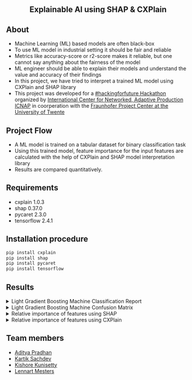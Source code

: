 <h2 align="center">  Explainable AI using SHAP & CXPlain</h2>

## About
  * Machine Learning (ML) based models are often black-box
  * To use ML model in industrial setting it should be fair and reliable
  * Metrics like accuracy-score or r2-score makes it reliable, but one cannot say anything about the fairness of the model
  * ML engineer should be able to explain their models and understand the value and accuracy of their findings
  * In this project, we have tried to interpret a trained ML model using CXPlain and SHAP library
  * This project was developed for a [#hackingforfuture Hackathon](https://websites.fraunhofer.de/hacking-for-future/) organized by [International Center for Networked, Adaptive Production ICNAP](https://www.vernetzte-adaptive-produktion.de/en.html) in coorperation with the [Fraunhofer Project Center at the University of Twente](https://www.utwente.nl/en/fraunhofer/)
   


## Project Flow
  * A ML model is trained on a tabular dataset for binary classification task
  * Using this trained model, feature importance for the input features are calculated with the help of CXPlain and SHAP model interpretation library
 * Results are compared quantitatively.

 
## Requirements
 * cxplain 1.0.3
 * shap 0.37.0
 * pycaret 2.3.0
 * tensorflow 2.4.1

## Installation procedure
```python 
pip install cxplain
pip install shap
pip install pycaret
pip install tensorflow

```  
## Results
<details>
      <summary> Light Gradient Boosting Machine Classification Report</summary>
	<br>
 
 ![alt text](https://github.com/sachdevkartik/ExplainableAI/blob/master/photos/LGB2.png)
</details>

<details>
      <summary> Light Gradient Boosting Machine Confusion Matrix</summary>
	<br>
 
 ![alt text](https://github.com/sachdevkartik/ExplainableAI/blob/master/photos/LGB1.png)
</details>

<details>
      <summary> Relative importance of features using SHAP</summary>
	<br>
 
 ![alt text](https://github.com/sachdevkartik/ExplainableAI/blob/master/photos/SHAP1.png)
 ![alt text](https://github.com/sachdevkartik/ExplainableAI/blob/master/photos/SHAP4.png)
        <br>
#### How a particular feature affects a prediction:

![alt text](https://github.com/sachdevkartik/ExplainableAI/blob/master/photos/SHAP2.png)

</details>

<details>
      <summary> Relative importance of features using CXPlain</summary>
	<br>
 
 ![alt text](https://github.com/sachdevkartik/ExplainableAI/blob/master/photos/CXplain.png)
</details>

</details></h3>

## Team members
  * [Aditya Pradhan](https://www.linkedin.com/in/aditya-pradhan-3407b69a/)
  * [Kartik Sachdev](https://github.com/sachdevkartik)
  * [Kishore Kunisetty](https://github.com/kishoreKunisetty)
  * [Lennart Mesters](https://www.linkedin.com/in/lennart-mesters-b49873167/)

